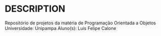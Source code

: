 # DESCRIPTION #

Repositório de projetos da matéria de Programação Orientada a Objetos
Universidade: Unipampa
Aluno(s): Luis Felipe Calone
